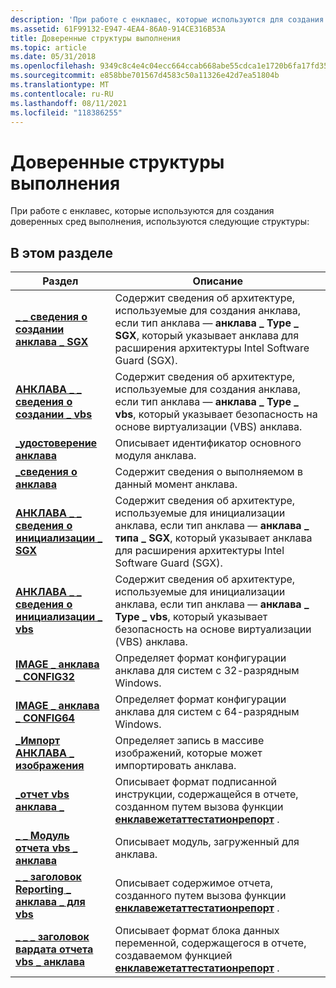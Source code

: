 ```yaml
---
description: 'При работе с енклавес, которые используются для создания доверенных сред выполнения, используются следующие структуры:'
ms.assetid: 61F99132-E947-4EA4-86A0-914CE316B53A
title: Доверенные структуры выполнения
ms.topic: article
ms.date: 05/31/2018
ms.openlocfilehash: 9349c8c4e4c04ecc664ccab668abe55cdca1e1720b6fa17fd35bb7139f53f19c
ms.sourcegitcommit: e858bbe701567d4583c50a11326e42d7ea51804b
ms.translationtype: MT
ms.contentlocale: ru-RU
ms.lasthandoff: 08/11/2021
ms.locfileid: "118386255"
---
```

# <a name="trusted-execution-structures"></a>Доверенные структуры выполнения

При работе с енклавес, которые используются для создания доверенных сред выполнения, используются следующие структуры:

## <a name="in-this-section"></a>В этом разделе



| Раздел                                                                                         | Описание                                                                                                                                                                                                                             |
|-----------------------------------------------------------------------------------------------|-----------------------------------------------------------------------------------------------------------------------------------------------------------------------------------------------------------------------------------------|
| [**\_ \_ сведения о создании анклава \_ SGX**](/windows/desktop/api/winnt/ns-winnt-enclave_create_info_sgx)<br/>                      | Содержит сведения об архитектуре, используемые для создания анклава, если тип анклава — **анклава \_ Type \_ SGX**, который указывает анклава для расширения архитектуры Intel Software Guard (SGX).<br/>     |
| [**АНКЛАВА \_ \_ сведения о создании \_ vbs**](/windows/desktop/api/winnt/ns-winnt-enclave_create_info_vbs)<br/>                      | Содержит сведения об архитектуре, используемые для создания анклава, если тип анклава — **анклава \_ Type \_ vbs**, который указывает безопасность на основе виртуализации (VBS) анклава.<br/>                                       |
| [**\_удостоверение анклава**](/windows/desktop/api/ntenclv/ns-ntenclv-enclave_identity)<br/>                                      | Описывает идентификатор основного модуля анклава. <br/>                                                                                                                                                                 |
| [**\_сведения о анклава**](/windows/desktop/api/ntenclv/ns-ntenclv-enclave_information)<br/>                                | Содержит сведения о выполняемом в данный момент анклава.<br/>                                                                                                                                                                  |
| [**АНКЛАВА \_ \_ сведения о инициализации \_ SGX**](/windows/desktop/api/winnt/ns-winnt-enclave_init_info_sgx)<br/>                          | Содержит сведения об архитектуре, используемые для инициализации анклава, если тип анклава — **анклава \_ типа \_ SGX**, который указывает анклава для расширения архитектуры Intel Software Guard (SGX).<br/> |
| [**АНКЛАВА \_ \_ сведения о инициализации \_ vbs**](/windows/desktop/api/winnt/ns-winnt-enclave_init_info_vbs)<br/>                          | Содержит сведения об архитектуре, используемые для инициализации анклава, если тип анклава — **анклава \_ Type \_ vbs**, который указывает безопасность на основе виртуализации (VBS) анклава.<br/>                                   |
| [**IMAGE \_ анклава \_ CONFIG32**](/windows/desktop/api/winnt/ns-winnt-image_enclave_config32)<br/>                         | Определяет формат конфигурации анклава для систем с 32-разрядным Windows.<br/>                                                                                                                                          |
| [**IMAGE \_ анклава \_ CONFIG64**](/previous-versions/windows/desktop/legacy/mt844244(v=vs.85))<br/>                         | Определяет формат конфигурации анклава для систем с 64-разрядным Windows.<br/>                                                                                                                                          |
| [**\_Импорт АНКЛАВА \_ изображения**](/windows/desktop/api/winnt/ns-winnt-image_enclave_import)<br/>                             | Определяет запись в массиве изображений, которые может импортировать анклава.<br/>                                                                                                                                                           |
| [**\_отчет vbs анклава \_**](/windows/desktop/api/ntenclv/ns-ntenclv-vbs_enclave_report)<br/>                                 | Описывает формат подписанной инструкции, содержащейся в отчете, созданном путем вызова функции [**енклавежетаттестатионрепорт**](/windows/desktop/api/winenclaveapi/nf-winenclaveapi-enclavegetattestationreport) .<br/>                                                     |
| [**\_ \_ Модуль отчета vbs \_ анклава**](/windows/desktop/api/ntenclv/ns-ntenclv-vbs_enclave_report_module)<br/>                  | Описывает модуль, загруженный для анклава.<br/>                                                                                                                                                                                   |
| [**\_ \_ заголовок Reporting \_ анклава \_ для vbs**](/windows/desktop/api/ntenclv/ns-ntenclv-vbs_enclave_report_pkg_header)<br/>         | Описывает содержимое отчета, созданного путем вызова функции [**енклавежетаттестатионрепорт**](/windows/desktop/api/winenclaveapi/nf-winenclaveapi-enclavegetattestationreport) .<br/>                                                                                     |
| [**\_ \_ \_ заголовок вардата отчета vbs \_ анклава**](/windows/desktop/api/ntenclv/ns-ntenclv-vbs_enclave_report_vardata_header)<br/> | Описывает формат блока данных переменной, содержащегося в отчете, создаваемом функцией [**енклавежетаттестатионрепорт**](/windows/desktop/api/winenclaveapi/nf-winenclaveapi-enclavegetattestationreport) .<br/>                                                          |



 

 

 
